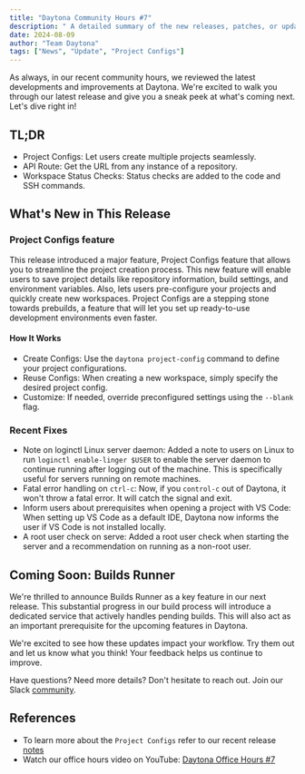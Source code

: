 ```yaml
---
title: "Daytona Community Hours #7"
description: " A detailed summary of the new releases, patches, or updates that were mentioned during the Daytona Community Hours #7 YouTube video."
date: 2024-08-09
author: "Team Daytona"
tags: ["News", "Update", "Project Configs"]
---
```


As always, in our recent community hours, we reviewed the latest developments and improvements at Daytona. We're excited to walk you through our latest release and give you a sneak peek at what's coming next. Let's dive right in!

## TL;DR

- Project Configs: Let users create multiple projects seamlessly.
- API Route: Get the URL from any instance of a repository.
- Workspace Status Checks: Status checks are added to the code and SSH commands.

## What's New in This Release

### Project Configs feature

This release introduced a major feature, Project Configs feature that allows you to streamline the project creation process. This new feature will enable users to save project details like repository information, build settings, and environment variables. Also, lets users pre-configure your projects and quickly create new workspaces. Project Configs are a stepping stone towards prebuilds, a feature that will let you set up ready-to-use development environments even faster.

#### How It Works

- Create Configs: Use the `daytona project-config` command to define your project configurations.
- Reuse Configs: When creating a new workspace, simply specify the desired project config.
- Customize: If needed, override preconfigured settings using the `--blank` flag.

### Recent Fixes

- Note on loginctl Linux server daemon: Added a note to users on Linux to run `loginctl enable-linger $USER` to enable the server daemon to continue running after logging out of the machine. This is specifically useful for servers running on remote machines.
- Fatal error handling on `ctrl-c`: Now, if you `control-c` out of Daytona, it won't throw a fatal error. It will catch the signal and exit.
- Inform users about prerequisites when opening a project with VS Code: When setting up VS Code as a default IDE, Daytona now informs the user if VS Code is not installed locally.
- A root user check on serve: Added a root user check when starting the server and a recommendation on running as a non-root user.

## Coming Soon: Builds Runner

We're thrilled to announce Builds Runner as a key feature in our next release. This substantial progress in our build process will introduce a dedicated service that actively handles pending builds. This will also act as an important prerequisite for the upcoming features in Daytona.

We're excited to see how these updates impact your workflow. Try them out and let us know what you think! Your feedback helps us continue to improve.

Have questions? Need more details? Don't hesitate to reach out. Join our Slack [community](https://go.daytona.io/slack).

## References

- To learn more about the `Project Configs` refer to our recent release [notes](https://github.com/daytonaio/daytona/releases/tag/v0.24.0)
- Watch our office hours video on YouTube: [Daytona Office Hours #7](https://www.youtube.com/watch?v=nVQWa4jmwLc)
